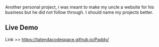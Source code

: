 Another personal project, i was meant to make my uncle a website for his business but he did not follow through.
I should name my projects better. 

## Live Demo
Link >> https://tatendacodespace.github.io/Paddy/
